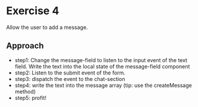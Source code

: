 # Exercise 4

Allow the user to add a message.

## Approach

- step1: Change the message-field to listen to the input event of the text field. Write the text into the local state of the message-field component
- step2: Listen to the submit event of the form. 
- step3: dispatch the event to the chat-section
- step4: write the text into the message array (tip: use the createMessage method)
- step5: profit!